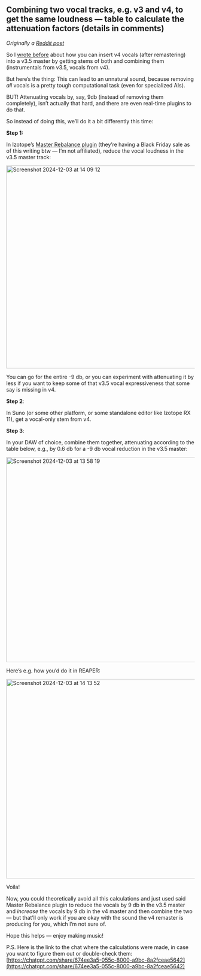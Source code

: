 ## Combining two vocal tracks, e.g. v3 and v4, to get the same loudness — table to calculate the attenuation factors (details in comments)

*Originally a [Reddit post](https://www.reddit.com/r/SunoAI/comments/1h5ky3i/combining_two_vocal_tracks_eg_v3_and_v4_to_get/)*

So I [wrote before](https://www.reddit.com/r/SunoAI/comments/1gx3qlm/were_not_going_to_see_v4_without_shimmer_soon_but/) about how you can insert v4 vocals (after remastering) into a v3.5 master by getting stems of both and combining them (instrumentals from v3.5, vocals from v4).

But here’s the thing: This can lead to an unnatural sound, because removing *all* vocals is a pretty tough computational task (even for specialized AIs).

BUT! Attenuating vocals by, say, 9db (instead of removing them completely), isn’t actually that hard, and there are even real-time plugins to do that.

So instead of doing this, we’ll do it a bit differently this time:

**Step 1:**

In Izotope’s [Master Rebalance plugin](https://www.izotope.com/en/products/ozone/features.html#master-rebalance) (they’re having a Black Friday sale as of this writing btw — I’m not affiliated), reduce the vocal loudness in the v3.5 master track:

<img width="542" alt="Screenshot 2024-12-03 at 14 09 12" src="https://github.com/user-attachments/assets/1836983b-6552-43cb-80fd-58557dbe8a53">

You can go for the entire -9 db, or you can experiment with attenuating it by less if you want to keep some of that v3.5 vocal expressiveness that some say is missing in v4.

**Step 2**:

In Suno (or some other platform, or some standalone editor like Izotope RX 11), get a vocal-only stem from v4.

**Step 3**:

In your DAW of choice, combine them together, attenuating according to the table below, e.g., by 0.6 db for a -9 db vocal reduction in the v3.5 master:

<img width="548" alt="Screenshot 2024-12-03 at 13 58 19" src="https://github.com/user-attachments/assets/6634531e-3a00-4aed-9e6a-2fdda31bc6e8">

Here’s e.g. how you’d do it in REAPER:

<img width="533" alt="Screenshot 2024-12-03 at 14 13 52" src="https://github.com/user-attachments/assets/3489ef03-af34-4f82-ab96-0f7a83c669c1">

Voila!

Now, you could theoretically avoid all this calculations and just used said Master Rebalance plugin to reduce the vocals by 9 db in the v3.5 master and *increase* the vocals by 9 db in the v4 master and then combine the two — but that’ll only work if you are okay with the sound the v4 remaster is producing for you, which I’m not sure of.

Hope this helps — enjoy making music!

P.S. Here is the link to the chat where the calculations were made, in case you want to figure them out or double-check them: [https://chatgpt.com/share/674ee3a5-055c-8000-a9bc-8a2fceae5642](https://chatgpt.com/share/674ee3a5-055c-8000-a9bc-8a2fceae5642)
